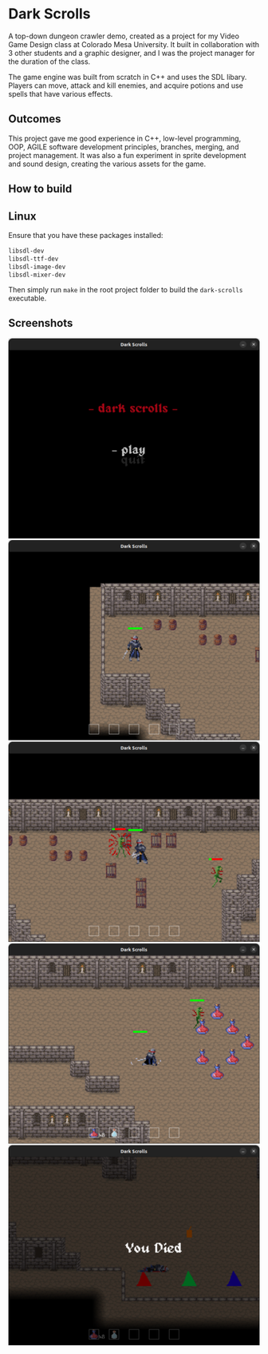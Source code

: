 # Dark Scrolls

A top-down dungeon crawler demo, created as a project for my Video Game Design class at Colorado Mesa University. It built in collaboration with 3 other students and a graphic designer, and I was the project manager for the duration of the class.

The game engine was built from scratch in C++ and uses the SDL libary. Players can move, attack and kill enemies, and acquire potions and use spells that have various effects.

## Outcomes

This project gave me good experience in C++, low-level programming, OOP, AGILE software development principles, branches, merging, and project management. It was also a fun experiment in sprite development and sound design, creating the various assets for the game.

## How to build 

## Linux
Ensure that you have these packages installed:

```
libsdl-dev
libsdl-ttf-dev
libsdl-image-dev
libsdl-mixer-dev
```

Then simply run `make` in the root project folder to build the `dark-scrolls` executable.

## Screenshots

![Main menu](screenshots/menu.png)
![Player spawned in](screenshots/gameplay.png)
![Player attacking enemies](screenshots/gameplay-2.png)
![Player dashing](screenshots/gameplay-3.png)
![Game over](screenshots/gameplay-1.png)